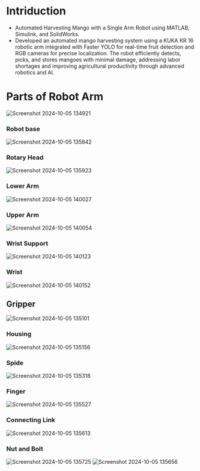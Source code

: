 # Intriduction
* Automated Harvesting Mango with a Single Arm Robot using MATLAB, Simulink, and SolidWorks.
* Developed an automated mango harvesting system using a KUKA KR 16 robotic arm integrated with Faster YOLO
  for real-time fruit detection and RGB cameras for precise localization. The robot efficiently detects, picks, and
  stores mangoes with minimal damage, addressing labor shortages and improving agricultural productivity through
  advanced robotics and AI.
# Parts of Robot Arm
![Screenshot 2024-10-05 134921](https://github.com/user-attachments/assets/6786b70a-94ac-43e6-8e77-32e5698ef196)
### Robot base 
 ![Screenshot 2024-10-05 135842](https://github.com/user-attachments/assets/2125b934-61a3-4642-a29d-cc75d82727eb)
### Rotary Head
 ![Screenshot 2024-10-05 135923](https://github.com/user-attachments/assets/81b50e72-fb1f-466a-b44b-1eb9898793db)
 ### Lower Arm
 ![Screenshot 2024-10-05 140027](https://github.com/user-attachments/assets/49d8d4fa-e2f9-4734-bae7-64d741dcdacb)
 ### Upper Arm
 ![Screenshot 2024-10-05 140054](https://github.com/user-attachments/assets/0cfe8be2-18c6-4f35-9cac-27ba639189f6)
 ### Wrist Support
 ![Screenshot 2024-10-05 140123](https://github.com/user-attachments/assets/b9977672-ccfc-4d5f-a3bd-66dff5edc979)
 ### Wrist
 ![Screenshot 2024-10-05 140152](https://github.com/user-attachments/assets/c3d2a3e9-8b2d-48c6-89cf-0accfcb7460f)
 ## Gripper
 ![Screenshot 2024-10-05 135101](https://github.com/user-attachments/assets/092c9c86-9feb-4b7a-b220-138eabf3b6ac)
 ### Housing
 ![Screenshot 2024-10-05 135156](https://github.com/user-attachments/assets/597869e3-b197-4efb-91c7-6a0b546c10a9)
 ### Spide
 ![Screenshot 2024-10-05 135318](https://github.com/user-attachments/assets/b7c0973b-4f75-4669-aaa8-151dbf7ee398)
 ### Finger
 ![Screenshot 2024-10-05 135527](https://github.com/user-attachments/assets/0455f4b6-b8a5-4300-ad9f-18868e001bf5)
 ### Connecting Link
 ![Screenshot 2024-10-05 135613](https://github.com/user-attachments/assets/1720ac25-b70d-4237-af76-496439b485a7)
 ### Nut and Bolt
![Screenshot 2024-10-05 135725](https://github.com/user-attachments/assets/384f82e3-feb2-4874-ad4d-80e1a96dca74)
![Screenshot 2024-10-05 135656](https://github.com/user-attachments/assets/d81a2f1c-1fec-4b6f-9b68-f0a70b1988ee)












